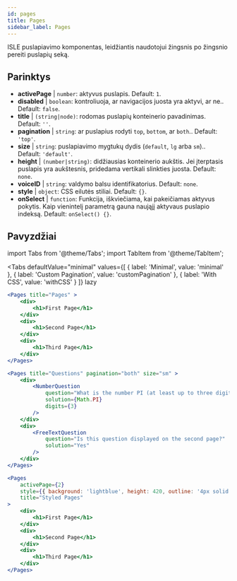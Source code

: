 ```yaml
---
id: pages 
title: Pages
sidebar_label: Pages
---
```


ISLE puslapiavimo komponentas, leidžiantis naudotojui žingsnis po žingsnio pereiti puslapių seką.

## Parinktys

* __activePage__ | `number`: aktyvus puslapis. Default: `1`.
* __disabled__ | `boolean`: kontroliuoja, ar navigacijos juosta yra aktyvi, ar ne.. Default: `false`.
* __title__ | `(string|node)`: rodomas puslapių konteinerio pavadinimas. Default: `''`.
* __pagination__ | `string`: ar puslapius rodyti `top`, `bottom`, ar `both`.. Default: `'top'`.
* __size__ | `string`: puslapiavimo mygtukų dydis (`default`, `lg` arba `sm`).. Default: `'default'`.
* __height__ | `(number|string)`: didžiausias konteinerio aukštis. Jei įterptasis puslapis yra aukštesnis, pridedama vertikali slinkties juosta. Default: `none`.
* __voiceID__ | `string`: valdymo balsu identifikatorius. Default: `none`.
* __style__ | `object`: CSS eilutės stiliai. Default: `{}`.
* __onSelect__ | `function`: Funkcija, iškviečiama, kai pakeičiamas aktyvus pokytis. Kaip vienintelį parametrą gauna naująjį aktyvaus puslapio indeksą. Default: `onSelect() {}`.


## Pavyzdžiai

import Tabs from '@theme/Tabs';
import TabItem from '@theme/TabItem';

<Tabs
    defaultValue="minimal"
    values={[
        { label: 'Minimal', value: 'minimal' },
        { label: 'Custom Pagination', value: 'customPagination' },
        { label: 'With CSS', value: 'withCSS' }
    ]}
    lazy
>

<TabItem value="minimal">

```jsx live
<Pages title="Pages" >
    <div>
        <h1>First Page</h1>
    </div>
    <div>
        <h1>Second Page</h1>
    </div>
    <div>
        <h1>Third Page</h1>
    </div>
</Pages>
```

</TabItem>

<TabItem value="customPagination" >

```jsx live
<Pages title="Questions" pagination="both" size="sm" >
    <div>
        <NumberQuestion
            question="What is the number PI (at least up to three digits after the decimal point)?"
            solution={Math.PI}
            digits={3}
        />
    </div>
    <div>
        <FreeTextQuestion 
            question="Is this question displayed on the second page?"
            solution="Yes" 
        />
    </div>
</Pages>
```
</TabItem>

<TabItem value="withCSS">

```jsx live
<Pages 
    activePage={2}
    style={{ background: 'lightblue', height: 420, outline: '4px solid black' }} 
    title="Styled Pages"
>
    <div>
        <h1>First Page</h1>
    </div>
    <div>
        <h1>Second Page</h1>
    </div>
    <div>
        <h1>Third Page</h1>
    </div>
</Pages>
```

</TabItem>

</Tabs>

